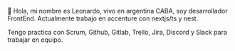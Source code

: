 👋 Hola, mi nombre es Leonardo, vivo en argentina CABA, soy desarrollador FrontEnd.
Actualmente trabajo en accenture con nextjs/ts y nest.

Tengo practica con Scrum, Github, Gitlab, Trello, Jira, Discord y Slack para trabajar en equipo.
